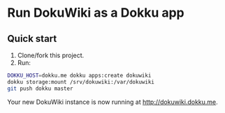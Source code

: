 # Run DokuWiki as a Dokku app

## Quick start

1. Clone/fork this project.
2. Run:

```bash
DOKKU_HOST=dokku.me dokku apps:create dokuwiki
dokku storage:mount /srv/dokuwiki:/var/dokuwiki
git push dokku master
```

Your new DokuWiki instance is now running at <http://dokuwiki.dokku.me>.

